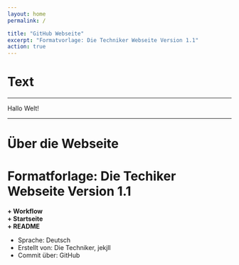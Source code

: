```yaml
---
layout: home
permalink: /

title: "GitHub Webseite"
excerpt: "Formatvorlage: Die Techniker Webseite Version 1.1"
action: true
---
```


# Text
------------------------------------------------------------
Hallo Welt!


------------------------------------------------------------
# Über die Webseite
# Formatforlage: Die Techiker Webseite Version 1.1

**+ Workflow**\
**+ Startseite**\
**+ README**

- Sprache: Deutsch
- Erstellt von: Die Techniker, jekjll
- Commit über: GitHub
